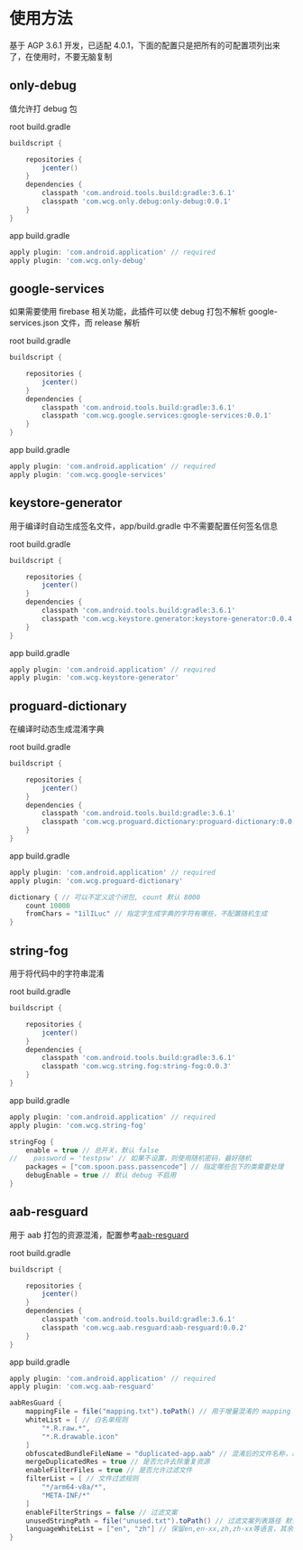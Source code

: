 # 使用方法

基于 AGP 3.6.1 开发，已适配 4.0.1，下面的配置只是把所有的可配置项列出来了，在使用时，不要无脑复制

## only-debug

值允许打 debug 包

root build.gradle

```groovy
buildscript {

    repositories {
        jcenter()
    }
    dependencies {
        classpath 'com.android.tools.build:gradle:3.6.1'
        classpath 'com.wcg.only.debug:only-debug:0.0.1'
    }
}
```
app build.gradle

```groovy
apply plugin: 'com.android.application' // required
apply plugin: 'com.wcg.only-debug'
```

## google-services

如果需要使用 firebase 相关功能，此插件可以使 debug 打包不解析 google-services.json 文件，而 release 解析

root build.gradle

```groovy
buildscript {

    repositories {
        jcenter()
    }
    dependencies {
        classpath 'com.android.tools.build:gradle:3.6.1'
        classpath 'com.wcg.google.services:google-services:0.0.1'
    }
}
```
app build.gradle

```groovy
apply plugin: 'com.android.application' // required
apply plugin: 'com.wcg.google-services'
```

## keystore-generator

用于编译时自动生成签名文件，app/build.gradle 中不需要配置任何签名信息

root build.gradle

```groovy
buildscript {

    repositories {
        jcenter()
    }
    dependencies {
        classpath 'com.android.tools.build:gradle:3.6.1'
        classpath 'com.wcg.keystore.generator:keystore-generator:0.0.4'
    }
}
```
app build.gradle

```groovy
apply plugin: 'com.android.application' // required
apply plugin: 'com.wcg.keystore-generator'
```

## proguard-dictionary

在编译时动态生成混淆字典

root build.gradle

```groovy
buildscript {

    repositories {
        jcenter()
    }
    dependencies {
        classpath 'com.android.tools.build:gradle:3.6.1'
        classpath 'com.wcg.proguard.dictionary:proguard-dictionary:0.0.3'
    }
}
```
app build.gradle

```groovy
apply plugin: 'com.android.application' // required
apply plugin: 'com.wcg.proguard-dictionary'

dictionary { // 可以不定义这个闭包, count 默认 8000
    count 10000
    fromChars = "1ilILuc" // 指定字生成字典的字符有哪些，不配置随机生成
}
```

## string-fog

用于将代码中的字符串混淆

root build.gradle

```groovy
buildscript {

    repositories {
        jcenter()
    }
    dependencies {
        classpath 'com.android.tools.build:gradle:3.6.1'
        classpath 'com.wcg.string.fog:string-fog:0.0.3'
    }
}
```
app build.gradle

```groovy
apply plugin: 'com.android.application' // required
apply plugin: 'com.wcg.string-fog'

stringFog {
    enable = true // 总开关，默认 false
//    password = 'testpsw' // 如果不设置，则使用随机密码，最好随机
    packages = ["com.spoon.pass.passencode"] // 指定哪些包下的类需要处理
    debugEnable = true // 默认 debug 不启用
}
```

## aab-resguard

用于 aab 打包的资源混淆，配置参考[aab-resguard](https://github.com/bytedance/AabResGuard/blob/develop/wiki/zh-cn/README.md)

root build.gradle

```groovy
buildscript {

    repositories {
        jcenter()
    }
    dependencies {
        classpath 'com.android.tools.build:gradle:3.6.1'
        classpath 'com.wcg.aab.resguard:aab-resguard:0.0.2'
    }
}
```
app build.gradle

```groovy
apply plugin: 'com.android.application' // required
apply plugin: 'com.wcg.aab-resguard'

aabResGuard {
    mappingFile = file("mapping.txt").toPath() // 用于增量混淆的 mapping 文件
    whiteList = [ // 白名单规则
        "*.R.raw.*",
        "*.R.drawable.icon"
    ]
    obfuscatedBundleFileName = "duplicated-app.aab" // 混淆后的文件名称，必须以 `.aab` 结尾
    mergeDuplicatedRes = true // 是否允许去除重复资源
    enableFilterFiles = true // 是否允许过滤文件
    filterList = [ // 文件过滤规则
        "*/arm64-v8a/*",
        "META-INF/*"
    ]
    enableFilterStrings = false // 过滤文案
    unusedStringPath = file("unused.txt").toPath() // 过滤文案列表路径 默认在mapping同目录查找
    languageWhiteList = ["en", "zh"] // 保留en,en-xx,zh,zh-xx等语言，其余均删除
}
```

